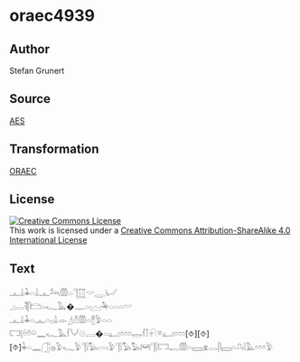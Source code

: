 # oraec4939

## Author

Stefan Grunert

## Source

[AES](https://github.com/simondschweitzer/aes)

## Transformation

[ORAEC](https://oraec.github.io/)

## License

<a rel="license" href="http://creativecommons.org/licenses/by-sa/4.0/"><img alt="Creative Commons License" style="border-width:0" src="https://i.creativecommons.org/l/by-sa/4.0/88x31.png" /></a><br />This work is licensed under a <a rel="license" href="http://creativecommons.org/licenses/by-sa/4.0/">Creative Commons Attribution-ShareAlike 4.0 International License</a>

## Text

𓊵𓏙𓇓𓏏𓏙𓊵𓃢𓏃𓏏𓊹𓉱𓎟𓇾𓂦<br>
𓈎𓂋𓌟𓋴𓊭𓏏𓆑𓅓�𓊃𓏏𓈉𓅆𓏏𓏏𓏏𓎟<br>
𓊵𓏙𓇓𓏏𓊵𓏏𓊪𓏙𓁹𓊨𓀭𓏃𓏏𓊽𓅱𓏏𓏏<br>
𓉐𓊤𓏐𓏊𓏖𓈖𓆑𓅓𓆳𓄋𓇳𓐙�𓏏𓂠𓏌𓏌𓏌𓉿𓆳𓌐𓍯𓎼𓂠𓏌𓏌𓏌[⯑][⯑][⯑]𓇓𓏏𓈖𓃂𓐍𓅱𓆑𓅱𓊹𓍛𓅃𓇯𓅱𓊹𓍛𓅃𓅃𓋞𓊹𓍛𓉐𓉻𓏃𓏏𓈙𓁷𓂋𓋴𓈙𓏏𓍔𓏤𓇋𓅓𓏌𓏌𓏌𓅱<br>
